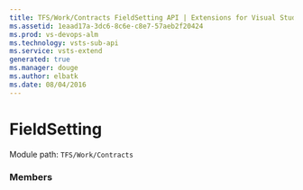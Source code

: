 ```yaml
---
title: TFS/Work/Contracts FieldSetting API | Extensions for Visual Studio Team Services
ms.assetid: 1eaad17a-3dc6-8c6e-c8e7-57aeb2f20424
ms.prod: vs-devops-alm
ms.technology: vsts-sub-api
ms.service: vsts-extend
generated: true
ms.manager: douge
ms.author: elbatk
ms.date: 08/04/2016
---
```


# FieldSetting

Module path: `TFS/Work/Contracts`


### Members

